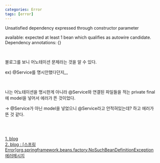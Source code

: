```yaml
---
categories: Error
tags: [error]
---
```

         
Unsatisfied dependency expressed through constructor parameter                            
                                             
available: expected at least 1 bean which qualifies as autowire candidate. Dependency annotations: {}                             

<br>

블로그를 보니 어노테이션 문제라는 것을 알 수 있다.               

ex) @Service를 명시안했다던지,,,                      

<br>

나는 어노테이션을 명시한게 아니라 @Service와 연결된 파일들을 적는 private final에 model을 넣어서 에러가 뜬 것이었다.             

→ @Service가 아닌 model을 넣었으니 @Service라고 안적혀있는데? 하고 에러가 뜬 것 같다.                          

<br><br>

[1. blog](https://sg-moomin.tistory.com/entry/available-expected-at-least-1-bean-which-qualifies-as-autowire-candidate-Dependency-annotations-%EC%98%A4%EB%A5%98-%ED%95%B4%EA%B2%B0%ED%95%B4%EB%B3%B4%EA%B8%B0)                      
[2. blog : [스프링 Error]org.springframework.beans.factory.NoSuchBeanDefinitionException 에러메시지](https://sas-study.tistory.com/385)            


